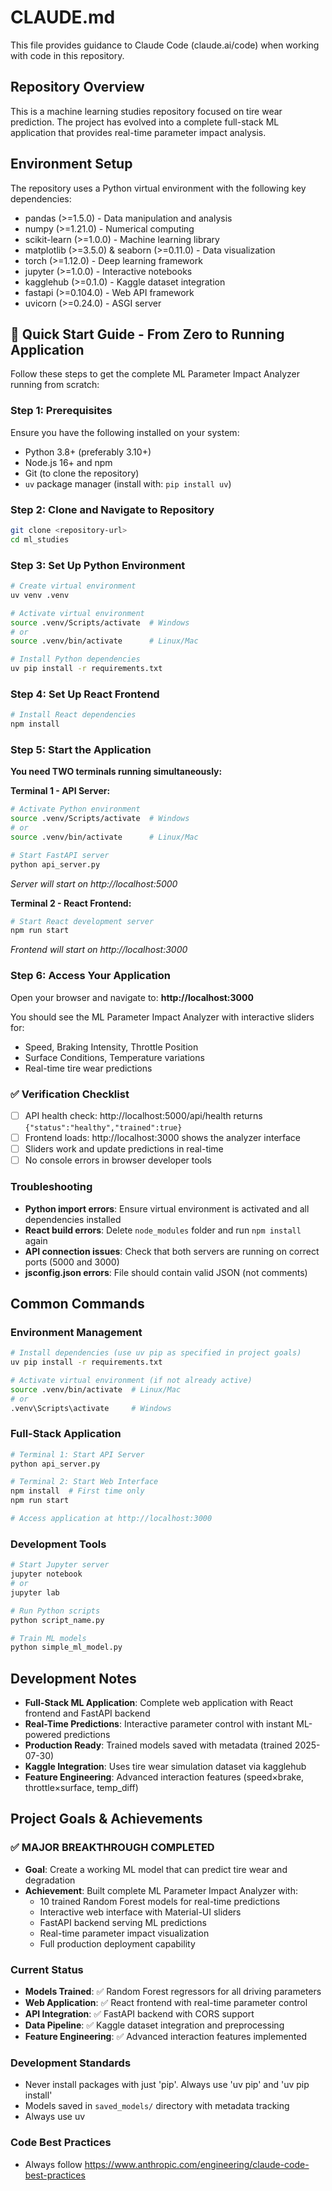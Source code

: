 # CLAUDE.md

This file provides guidance to Claude Code (claude.ai/code) when working with code in this repository.

## Repository Overview

This is a machine learning studies repository focused on tire wear prediction. The project has evolved into a complete full-stack ML application that provides real-time parameter impact analysis.

## Environment Setup

The repository uses a Python virtual environment with the following key dependencies:

- pandas (>=1.5.0) - Data manipulation and analysis
- numpy (>=1.21.0) - Numerical computing
- scikit-learn (>=1.0.0) - Machine learning library
- matplotlib (>=3.5.0) & seaborn (>=0.11.0) - Data visualization
- torch (>=1.12.0) - Deep learning framework
- jupyter (>=1.0.0) - Interactive notebooks
- kagglehub (>=0.1.0) - Kaggle dataset integration
- fastapi (>=0.104.0) - Web API framework
- uvicorn (>=0.24.0) - ASGI server

## 🚀 Quick Start Guide - From Zero to Running Application

Follow these steps to get the complete ML Parameter Impact Analyzer running from scratch:

### Step 1: Prerequisites

Ensure you have the following installed on your system:

- Python 3.8+ (preferably 3.10+)
- Node.js 16+ and npm
- Git (to clone the repository)
- `uv` package manager (install with: `pip install uv`)

### Step 2: Clone and Navigate to Repository

```bash
git clone <repository-url>
cd ml_studies
```

### Step 3: Set Up Python Environment

```bash
# Create virtual environment
uv venv .venv

# Activate virtual environment
source .venv/Scripts/activate  # Windows
# or
source .venv/bin/activate      # Linux/Mac

# Install Python dependencies
uv pip install -r requirements.txt
```

### Step 4: Set Up React Frontend

```bash
# Install React dependencies
npm install
```

### Step 5: Start the Application

**You need TWO terminals running simultaneously:**

**Terminal 1 - API Server:**

```bash
# Activate Python environment
source .venv/Scripts/activate  # Windows
# or
source .venv/bin/activate      # Linux/Mac

# Start FastAPI server
python api_server.py
```

_Server will start on http://localhost:5000_

**Terminal 2 - React Frontend:**

```bash
# Start React development server
npm run start
```

_Frontend will start on http://localhost:3000_

### Step 6: Access Your Application

Open your browser and navigate to: **http://localhost:3000**

You should see the ML Parameter Impact Analyzer with interactive sliders for:

- Speed, Braking Intensity, Throttle Position
- Surface Conditions, Temperature variations
- Real-time tire wear predictions

### ✅ Verification Checklist

- [ ] API health check: http://localhost:5000/api/health returns `{"status":"healthy","trained":true}`
- [ ] Frontend loads: http://localhost:3000 shows the analyzer interface
- [ ] Sliders work and update predictions in real-time
- [ ] No console errors in browser developer tools

### Troubleshooting

- **Python import errors**: Ensure virtual environment is activated and all dependencies installed
- **React build errors**: Delete `node_modules` folder and run `npm install` again
- **API connection issues**: Check that both servers are running on correct ports (5000 and 3000)
- **jsconfig.json errors**: File should contain valid JSON (not comments)

## Common Commands

### Environment Management

```bash
# Install dependencies (use uv pip as specified in project goals)
uv pip install -r requirements.txt

# Activate virtual environment (if not already active)
source .venv/bin/activate  # Linux/Mac
# or
.venv\Scripts\activate     # Windows
```

### Full-Stack Application

```bash
# Terminal 1: Start API Server
python api_server.py

# Terminal 2: Start Web Interface
npm install  # First time only
npm run start

# Access application at http://localhost:3000
```

### Development Tools

```bash
# Start Jupyter server
jupyter notebook
# or
jupyter lab

# Run Python scripts
python script_name.py

# Train ML models
python simple_ml_model.py
```

## Development Notes

- **Full-Stack ML Application**: Complete web application with React frontend and FastAPI backend
- **Real-Time Predictions**: Interactive parameter control with instant ML-powered predictions
- **Production Ready**: Trained models saved with metadata (trained 2025-07-30)
- **Kaggle Integration**: Uses tire wear simulation dataset via kagglehub
- **Feature Engineering**: Advanced interaction features (speed×brake, throttle×surface, temp_diff)

## Project Goals & Achievements

### ✅ MAJOR BREAKTHROUGH COMPLETED

- **Goal**: Create a working ML model that can predict tire wear and degradation
- **Achievement**: Built complete ML Parameter Impact Analyzer with:
  - 10 trained Random Forest models for real-time predictions
  - Interactive web interface with Material-UI sliders
  - FastAPI backend serving ML predictions
  - Real-time parameter impact visualization
  - Full production deployment capability

### Current Status

- **Models Trained**: ✅ Random Forest regressors for all driving parameters
- **Web Application**: ✅ React frontend with real-time parameter control
- **API Integration**: ✅ FastAPI backend with CORS support
- **Data Pipeline**: ✅ Kaggle dataset integration and preprocessing
- **Feature Engineering**: ✅ Advanced interaction features implemented

### Development Standards

- Never install packages with just 'pip'. Always use 'uv pip' and 'uv pip install'
- Models saved in `saved_models/` directory with metadata tracking
- Always use uv

### Code Best Practices

- Always follow https://www.anthropic.com/engineering/claude-code-best-practices